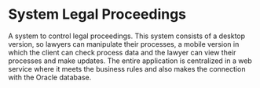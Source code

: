 # System Legal Proceedings
A system to control legal proceedings. This system consists of a desktop version, so lawyers can manipulate their processes, a mobile version in which the client can check process data and the lawyer can view their processes and make updates. The entire application is centralized in a web service where it meets the business rules and also makes the connection with the Oracle database.
